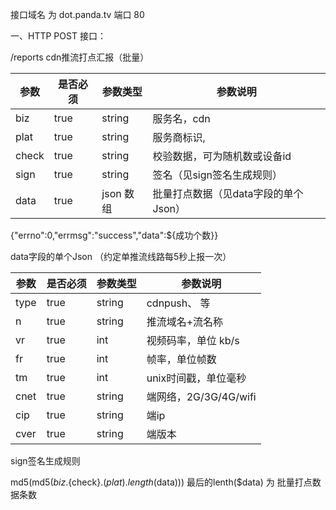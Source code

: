 接口域名 为 dot.panda.tv 端口 80

一、HTTP POST 接口：

/reports        cdn推流打点汇报（批量）

参数 | 是否必须 | 参数类型 | 参数说明 
----|------|----|----
biz | true | string | 服务名，cdn
plat | true | string | 服务商标识,
check | true | string | 校验数据，可为随机数或设备id
sign | true | string | 签名（见sign签名生成规则）
data | true | json 数组 | 批量打点数据（见data字段的单个Json）


{"errno":0,"errmsg":"success","data":${成功个数}}

data字段的单个Json （约定单推流线路每5秒上报一次） 

参数 | 是否必须 | 参数类型 | 参数说明 
----|------|----|----
type | true | string | cdnpush、 等
n | true | string | 推流域名+流名称
vr | true | int | 视频码率，单位 kb/s
fr | true | int | 帧率，单位帧数
tm | true | int | unix时间戳，单位毫秒
cnet | true | string | 端网络，2G/3G/4G/wifi
cip | true | string | 端ip
cver | true | string | 端版本

sign签名生成规则

md5(md5(${biz}.${check}.$(plat).length($data)))
最后的lenth($data) 为 批量打点数据条数
